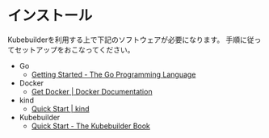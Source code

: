 # インストール

Kubebuilderを利用する上で下記のソフトウェアが必要になります。
手順に従ってセットアップをおこなってください。

* Go
  * [Getting Started - The Go Programming Language](https://golang.org/doc/install)
* Docker
  * [Get Docker | Docker Documentation](https://docs.docker.com/get-docker/)
* kind
  * [Quick Start | kind](https://kind.sigs.k8s.io/docs/user/quick-start/)
* Kubebuilder
  * [Quick Start - The Kubebuilder Book](https://book.kubebuilder.io/quick-start.html)
